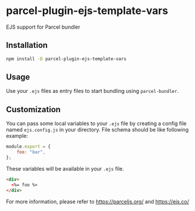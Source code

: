 # parcel-plugin-ejs-template-vars

EJS support for Parcel bundler

## Installation

```bash
npm install -D parcel-plugin-ejs-template-vars
```

## Usage

Use your `.ejs` files as entry files to start bundling using `parcel-bundler`.

## Customization

You can pass some local variables to your `.ejs` file by creating a config file named `ejs.config.js` in your directory. File schema should be like following example:

```js
module.export = {
    foo: "bar",
};
```

These variables will be available in your `.ejs` file.

```html
<div>
  <%= foo %>
</div>
```

For more information, please refer to https://parceljs.org/ and https://ejs.co/
